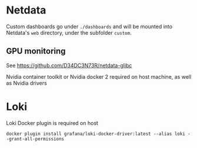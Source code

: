 # Netdata

Custom dashboards go under `./dashboards` and will be mounted into Netdata's `web` directory, under the subfolder `custom`.

## GPU monitoring

See https://github.com/D34DC3N73R/netdata-glibc

Nvidia container toolkit or Nvidia docker 2 required on host machine, as well as Nvidia drivers

# Loki

Loki Docker plugin is required on host

```
docker plugin install grafana/loki-docker-driver:latest --alias loki --grant-all-permissions
```
